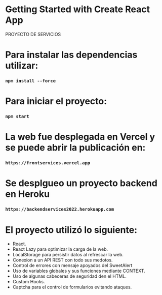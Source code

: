 # Getting Started with Create React App

PROYECTO DE SERVICIOS

# Para instalar las dependencias utilizar:
### `npm install --force`

# Para iniciar el proyecto:
### `npm start`

# La web fue desplegada en Vercel y se puede abrir la publicación en:
### `https://frontservices.vercel.app`

# Se desplgueo un proyecto backend en Heroku
### `https://backendservices2022.herokuapp.com`

# El proyecto utilizó lo siguiente:
- React.
- React Lazy para optimizar la carga de la web.
- LocalStorage para persistir datos al refrescar la web.
- Conexion a un API REST con todo sus medotos.
- Control de errores con mensaje apoyados del SweetAlert
- Uso de variables globales y sus funciones mediante CONTEXT.
- Uso de algunas cabeceras de seguridad den el HTML.
- Custom Hooks.
- Captcha para el control de formularios evitando ataques.

